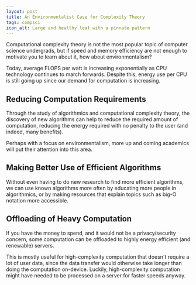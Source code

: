 ```yaml
---
layout: post
title: An Environmentalist Case for Complexity Theory
tags: compsci
icon_alt: Large and healthy leaf with a pinnate pattern
---
```

Computational complexity theory is not the most popular topic of computer science undergrads, but if speed and memory
efficiency are not enough to motivate you to learn about it, how about environmentalism?

Today, average FLOPS per watt is increasing exponentially as CPU technology continues to march forwards. Despite this,
energy use per CPU is still going up since our demand for computation is increasing.

## Reducing Computation Requirements

Through the study of algorithmics and computational complexity theory, the discovery of new algorithms can help to reduce
the required amount of computation, reducing the energy required with no penalty to the user (and indeed, many benefits).

Perhaps with a focus on environmentalism, more up and coming academics will put their attention into this area.

## Making Better Use of Efficient Algorithms

Without even having to do new research to find more efficient algorithms, we can use known algorithms more often by
educating more people in algorithmics, or by making resources that explain topics such as big-O notation more
accessible.

## Offloading of Heavy Computation

If you have the money to spend, and it would not be a privacy/security concern, some computation
can be offloaded to highly energy efficient (and renewable) servers.

This is mostly useful for high-complexity computation that doesn't require a lot of user data, since the data transfer
would otherwise take longer than doing the computation on-device. Luckily, high-complexity computation might
have needed to be processed on a server for faster speeds anyway.
